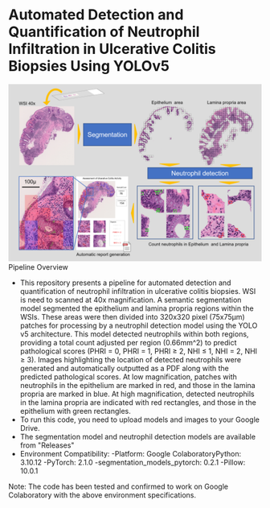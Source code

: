 # Automated Detection and Quantification of Neutrophil Infiltration in Ulcerative Colitis Biopsies Using YOLOv5

![image](https://github.com/junfrankohara/neutrophils_detection/blob/main/readme.png)
Pipeline Overview

- This repository presents a pipeline for automated detection and quantification of neutrophil infiltration in ulcerative colitis biopsies. WSI is need to scanned at 40x magnification. A semantic segmentation model segmented the epithelium and lamina propria regions within the WSIs. These areas were then divided into 320x320 pixel (75x75μm) patches for processing by a neutrophil detection model using the YOLO v5 architecture. This model detected neutrophils within both regions, providing a total count adjusted per region (0.66mm^2) to predict pathological scores (PHRI = 0, PHRI = 1, PHRI ≥ 2, NHI ≤ 1, NHI = 2, NHI ≥ 3). Images highlighting the location of detected neutrophils were generated and automatically outputted as a PDF along with the predicted pathological scores. At low magnification, patches with neutrophils in the epithelium are marked in red, and those in the lamina propria are marked in blue. At high magnification, detected neutrophils in the lamina propria are indicated with red rectangles, and those in the epithelium with green rectangles.
- To run this code, you need to upload models and images to your Google Drive.
- The segmentation model and neutrophil detection models are available from "Releases"
- Environment Compatibility:
  -Platform: Google ColaboratoryPython: 3.10.12
  -PyTorch: 2.1.0
  -segmentation_models_pytorch: 0.2.1
  -Pillow: 10.0.1

Note: The code has been tested and confirmed to work on Google Colaboratory with the above environment specifications.
